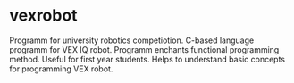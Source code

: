 # vexrobot
Programm for university robotics competiotion. C-based language programm for VEX IQ robot. Programm enchants functional programming method.
Useful for first year students. Helps to understand basic concepts for programming VEX robot.
